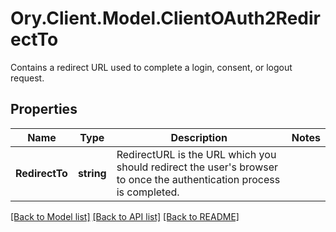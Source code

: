 # Ory.Client.Model.ClientOAuth2RedirectTo
Contains a redirect URL used to complete a login, consent, or logout request.

## Properties

Name | Type | Description | Notes
------------ | ------------- | ------------- | -------------
**RedirectTo** | **string** | RedirectURL is the URL which you should redirect the user&#39;s browser to once the authentication process is completed. | 

[[Back to Model list]](../README.md#documentation-for-models) [[Back to API list]](../README.md#documentation-for-api-endpoints) [[Back to README]](../README.md)

